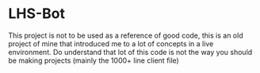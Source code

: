 # LHS-Bot
This project is not to be used as a reference of good code, this is an old project of mine that introduced me to a lot of concepts in a live environment. Do understand that lot of this code is not the way you should be making projects (mainly the 1000+ line client file)

